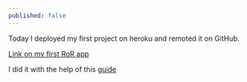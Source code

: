 ```yaml
---
published: false
---
```

Today I deployed my first project on heroku and remoted it on GitHub.

<a href="https://github.com/nizhikebinesi/myapp">Link on my first RoR app</a>

I did it with the help of this <a href="http://codenamecrud.ru/basics-of-web-development/project-installations" title="On Russian">guide</a>
